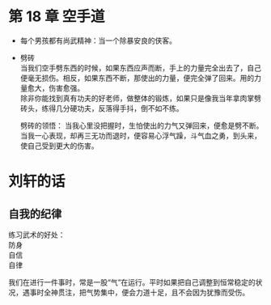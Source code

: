 # 第 18 章 空手道

- 每个男孩都有尚武精神：当一个除暴安良的侠客。
- 劈砖  
  当我们空手劈东西的时候，如果东西应声而断，手上的力量完全出去了，自己便毫无损伤。相反，如果东西不断，那使出的力量，便完全弹了回来。用的力量愈大，伤害愈强。  
   除非你能找到真有功夫的好老师，做整体的锻炼，如果只是像我当年拿肉掌劈砖头，练得几分硬功夫，反落得手抖，倒不如不练。

  劈砖的领悟：
  当我心里没把握时，生怕使出的力气又弹回来，便愈是劈不断。  
   当我一心表现，却再三无功而退时，便容易心浮气躁，斗气血之勇，到头来，使自己受到更大的伤害。

# 刘轩的话

## 自我的纪律

练习武术的好处：  
防身  
自信  
自律

我们在进行一件事时，常是一股“气”在运行。平时如果把自己调整到恒常稳定的状况，遇事时全神贯注，把气势集中，便会力道十足，且不会因为犹豫而受伤。
